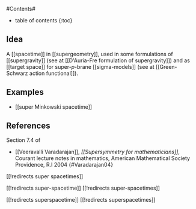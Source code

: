 
#Contents#
* table of contents
{:toc}

## Idea

A [[spacetime]] in [[supergeometry]], used in some formulations of [[supergravity]] (see at [[D'Auria-Fre formulation of supergravity]]) and as [[target space]] for super-$p$-brane [[sigma-models]] (see at [[Green-Schwarz action functional]]).

## Examples

* [[super Minkowski spacetime]]

## References

Section 7.4 of

* [[Veeravalli Varadarajan]], _[[Supersymmetry for mathematicians]]_, Courant lecture notes in mathematics, American Mathematical Society Providence, R.I 2004
 {#Varadarajan04}


[[!redirects super spacetimes]]

[[!redirects super-spacetime]]
[[!redirects super-spacetimes]]

[[!redirects superspacetime]]
[[!redirects superspacetimes]]


